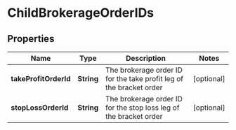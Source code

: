 

# ChildBrokerageOrderIDs


## Properties

| Name | Type | Description | Notes |
|------------ | ------------- | ------------- | -------------|
|**takeProfitOrderId** | **String** | The brokerage order ID for the take profit leg of the bracket order |  [optional] |
|**stopLossOrderId** | **String** | The brokerage order ID for the stop loss leg of the bracket order |  [optional] |



